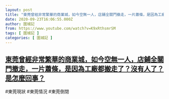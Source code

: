 ```yaml
---
layout: post
title: "東莞曾經非常繁華的商業城，如今空無一人，店鋪全關門撤走，一片蕭條，是因為工廠都搬走了？沒有人了？是怎麼回事？"
date: 2020-09-23T16:06:55.000Z
author: 圍城記
from: https://www.youtube.com/watch?v=K9xRthsmrSM
tags: [ 圍城記 ]
categories: [ 圍城記 ]
---
```

<!--1600877215000-->
[東莞曾經非常繁華的商業城，如今空無一人，店鋪全關門撤走，一片蕭條，是因為工廠都搬走了？沒有人了？是怎麼回事？](https://www.youtube.com/watch?v=K9xRthsmrSM)
------

<div>
#東莞現狀 #東莞情況 #東莞倒閉
</div>
